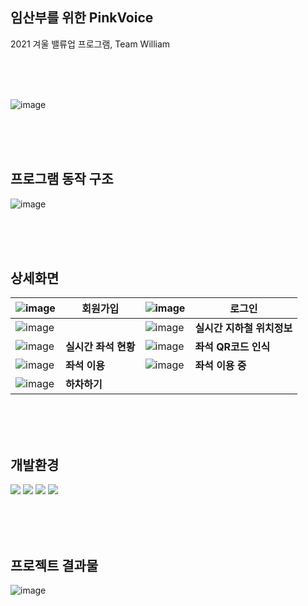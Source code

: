 ## 임산부를 위한 PinkVoice

2021 겨울 밸류업 프로그램, Team William



<br><br><br>

![image](https://user-images.githubusercontent.com/45346786/109388003-dcdc5c00-7947-11eb-81e7-b5470001d925.png)


<br><br><br>




## 프로그램 동작 구조

![image](https://user-images.githubusercontent.com/45346786/109388022-f8dffd80-7947-11eb-8cad-f011af88ef6e.png)

<br><br><br>







## 상세화면

| ![image](https://user-images.githubusercontent.com/45346786/109388053-1dd47080-7948-11eb-84f5-fdba0f3c50d8.png) | 회원가입             | ![image](https://user-images.githubusercontent.com/45346786/109388080-38a6e500-7948-11eb-9ada-cb35463e436e.png) | **로그인**                 |
| ------------------------------------------------------------ | -------------------- | ------------------------------------------------------------ | -------------------------- |
| ![image](https://user-images.githubusercontent.com/45346786/109388137-99362200-7948-11eb-8b8e-0248453294c7.png) |                      | ![image](https://user-images.githubusercontent.com/45346786/109388147-a6eba780-7948-11eb-9aa8-bc084ee139e2.png) | **실시간 지하철 위치정보** |
| ![image](https://user-images.githubusercontent.com/45346786/109388175-cb478400-7948-11eb-88c4-9e18305e1b7f.png) | **실시간 좌석 현황** | ![image](https://user-images.githubusercontent.com/45346786/109388249-5163ca80-7949-11eb-88dc-476332813211.png) | **좌석 QR코드 인식**       |
| ![image](https://user-images.githubusercontent.com/45346786/109388186-e74b2580-7948-11eb-8d9a-8ca92e74ff29.png) | **좌석 이용**        | ![image](https://user-images.githubusercontent.com/45346786/109388188-e9ad7f80-7948-11eb-86e3-57c8d0ee72dd.png) | **좌석 이용 중**           |
| ![image](https://user-images.githubusercontent.com/45346786/109388189-ec0fd980-7948-11eb-96cd-f9c0126f63b8.png) | **하차하기**         |                                                              |                            |


<br><br><br>
## 개발환경
<p>
<img src="https://img.shields.io/badge/Arduino-blue">
<img src="https://img.shields.io/badge/Java-orange">
<img src="https://img.shields.io/badge/AndroidStudio-green">
<img src="https://img.shields.io/badge/firebase-black">
</p>

<br><br><br>
## 프로젝트 결과물

![image](https://user-images.githubusercontent.com/45346786/109388501-d9969f80-794a-11eb-8c6e-1de7e598cedd.png)
